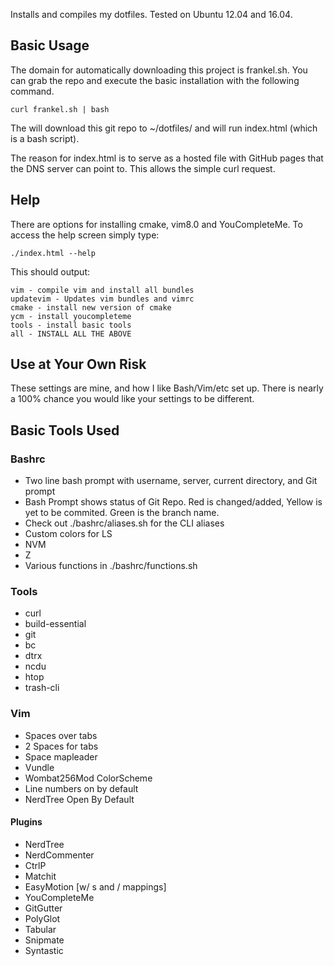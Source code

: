 Installs and compiles my dotfiles. Tested on Ubuntu 12.04 and 16.04.

## Basic Usage
The domain for automatically downloading this project is frankel.sh. You can 
grab the repo and execute the basic installation with the following command.

`curl frankel.sh | bash`

The will download this git repo to ~/dotfiles/ and will run index.html (which
is a bash script).

The reason for index.html is to serve as a hosted file with GitHub 
pages that the DNS server can point to.  This allows the simple curl
request.

## Help
There are options for installing cmake, vim8.0 and YouCompleteMe. To access the 
help screen simply type:

`./index.html --help`

This should output:
```
vim - compile vim and install all bundles
updatevim - Updates vim bundles and vimrc
cmake - install new version of cmake
ycm - install youcompleteme
tools - install basic tools
all - INSTALL ALL THE ABOVE
```

## Use at Your Own Risk
These settings are mine, and how I like Bash/Vim/etc set up. There is 
nearly a 100% chance you would like your settings to be different.

## Basic Tools Used
### Bashrc
  * Two line bash prompt with username, server, current directory, and Git prompt
  * Bash Prompt shows status of Git Repo. Red is changed/added, Yellow is yet
    to be commited.  Green is the branch name.
  * Check out ./bashrc/aliases.sh for the CLI aliases
  * Custom colors for LS
  * NVM
  * Z
  * Various functions in ./bashrc/functions.sh

### Tools
  * curl
  * build-essential
  * git
  * bc
  * dtrx
  * ncdu
  * htop
  * trash-cli

### Vim
  * Spaces over tabs 
  * 2 Spaces for tabs
  * Space mapleader
  * Vundle
  * Wombat256Mod ColorScheme
  * Line numbers on by default
  * NerdTree Open By Default

#### Plugins
  * NerdTree
  * NerdCommenter
  * CtrlP
  * Matchit
  * EasyMotion [w/ s and / mappings]
  * YouCompleteMe
  * GitGutter
  * PolyGlot
  * Tabular
  * Snipmate
  * Syntastic

